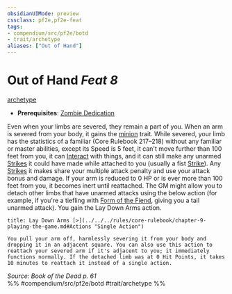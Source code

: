 ```yaml
---
obsidianUIMode: preview
cssclass: pf2e,pf2e-feat
tags:
- compendium/src/pf2e/botd
- trait/archetype
aliases: ["Out of Hand"]
---
```

# Out of Hand  *Feat 8*  
[archetype](../../rules/traits/archetype.md)  

- **Prerequisites**: [Zombie Dedication](zombie-dedication-botd.md)

Even when your limbs are severed, they remain a part of you. When an arm is severed from your body, it gains the [minion](../../rules/traits/minion.md) trait. While severed, your limb has the statistics of a familiar (Core Rulebook 217–218) without any familiar or master abilities, except its Speed is 5 feet, it can't move further than 100 feet from you, it can [Interact](../../rules/actions/interact.md) with things, and it can still make any unarmed [Strikes](../../rules/actions/strike.md) it could have made while attached to you (usually a fist [Strike](../../rules/actions/strike.md)). Any [Strikes](../../rules/actions/strike.md) it makes share your multiple attack penalty and use your attack bonus and damage. If your arm is reduced to 0 HP or is ever more than 100 feet from you, it becomes inert until reattached. The GM might allow you to detach other limbs that have unarmed attacks using the below action (for example, if you're a tiefling with [Form of the Fiend](form-of-the-fiend-apg.md), giving you a tail unarmed attack). You gain the Lay Down Arms action.

```ad-embed-ability
title: Lay Down Arms [>](../../../rules/core-rulebook/chapter-9-playing-the-game.md#Actions "Single Action")

You pull your arm off, harmlessly severing it from your body and dropping it in an adjacent square. You can also use this action to reattach your severed arm if it's adjacent to you; it immediately functions normally. If the detached limb was at 0 Hit Points, it takes 10 minutes to reattach it instead of a single action.
```

*Source: Book of the Dead p. 61*  
%% #compendium/src/pf2e/botd #trait/archetype %%
